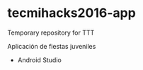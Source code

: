 # tecmihacks2016-app
Temporary repository for TTT

Aplicación de fiestas juveniles
- Android Studio
